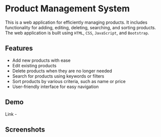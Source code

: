 # Product Management System

This is a web application for efficiently managing products. It includes functionality for adding, editing, deleting, searching, and sorting products. The web application is built using `HTML`, `CSS`, `JavaScript`, and `Bootstrap`.

## Features

- Add new products with ease
- Edit existing products
- Delete products when they are no longer needed
- Search for products using keywords or filters
- Sort products by various criteria, such as name or price
- User-friendly interface for easy navigation

## Demo

Link -

## Screenshots

